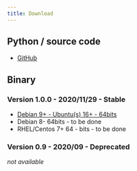```yaml
---
title: Download
---
```


## Python / source code

* [GitHub](https://github.com/cavaliba/cmt_monitor)


## Binary 

### Version 1.0.0 - 2020/11/29 - Stable

* [Debian 9+ - Ubuntu(s) 16+ - 64bits](http://www.cavaliba.com/download/cmt/cmt-1.0.0-deb64.bin)
* Debian 8- 64bits - to be done
* RHEL/Centos 7+ 64 - bits - to be done


### Version 0.9 - 2020/09 - Deprecated

*not available*
